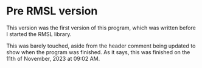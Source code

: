 # Pre RMSL version

This version was the first version of this program, which was written before I started the RMSL library.

This was barely touched, aside from the header comment being updated to show when the program was finished.
As it says, this was finished on the 11th of November, 2023 at 09:02 AM.
